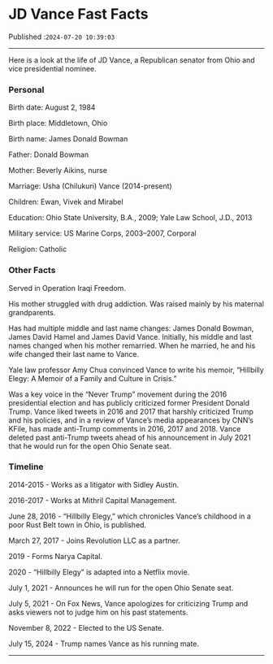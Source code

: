 # JD Vance Fast Facts

Published :`2024-07-20 10:39:03`

---

Here is a look at the life of JD Vance, a Republican senator from Ohio and vice presidential nominee.

### Personal

Birth date: August 2, 1984

Birth place: Middletown, Ohio

Birth name: James Donald Bowman

Father: Donald Bowman

Mother: Beverly Aikins, nurse

Marriage: Usha (Chilukuri) Vance (2014-present)

Children: Ewan, Vivek and Mirabel

Education: Ohio State University, B.A., 2009; Yale Law School, J.D., 2013

Military service: US Marine Corps, 2003–2007, Corporal

Religion: Catholic

### Other Facts

Served in Operation Iraqi Freedom.

His mother struggled with drug addiction. Was raised mainly by his maternal grandparents.

Has had multiple middle and last name changes: James Donald Bowman, James David Hamel and James David Vance. Initially, his middle and last names changed when his mother remarried. When he married, he and his wife changed their last name to Vance.

Yale law professor Amy Chua convinced Vance to write his memoir, “Hillbilly Elegy: A Memoir of a Family and Culture in Crisis.”

Was a key voice in the “Never Trump” movement during the 2016 presidential election and has publicly criticized former President Donald Trump. Vance liked tweets in 2016 and 2017 that harshly criticized Trump and his policies, and in a review of Vance’s media appearances by CNN’s KFile, has made anti-Trump comments in 2016, 2017 and 2018. Vance deleted past anti-Trump tweets ahead of his announcement in July 2021 that he would run for the open Ohio Senate seat.

### Timeline

2014-2015 - Works as a litigator with Sidley Austin.

2016-2017 - Works at Mithril Capital Management.

June 28, 2016 - “Hillbilly Elegy,” which chronicles Vance’s childhood in a poor Rust Belt town in Ohio, is published.

March 27, 2017 - Joins Revolution LLC as a partner.

2019 - Forms Narya Capital.

2020 - “Hillbilly Elegy” is adapted into a Netflix movie.

July 1, 2021 - Announces he will run for the open Ohio Senate seat.

July 5, 2021 - On Fox News, Vance apologizes for criticizing Trump and asks viewers not to judge him on his past statements.

November 8, 2022 - Elected to the US Senate.

July 15, 2024 - Trump names Vance as his running mate.

---

